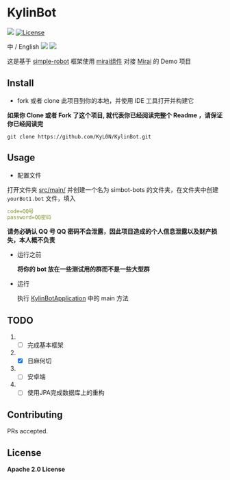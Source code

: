 # KylinBot

[![](https://img.shields.io/badge/blog-Kylin-blue)](http://kyl1n.top/) [![License](https://img.shields.io/badge/License-Apache%202.0-blue.svg)](https://opensource.org/licenses/Apache-2.0)


中 / English [![](https://img.shields.io/badge/%E8%AF%AD%E8%A8%80-%E4%B8%AD%E6%96%87-green)](https://github.com/KyL0N/KylinBot/blob/main/README.zh-CN.md) [![](https://img.shields.io/badge/Language-English-green)](https://github.com/KyL0N/KylinBot/blob/main/README.md)


这是基于 [simple-robot](https://github.com/ForteScarlet/simpler-robot)  框架使用 [mirai组件](https://github.com/ForteScarlet/simpler-robot/tree/dev/component/component-mirai) 对接 [Mirai](https://github.com/mamoe/mirai) 的 Demo 项目

## Install

- fork 或者 clone 此项目到你的本地，并使用 IDE 工具打开并构建它

**如果你 Clone 或者 Fork 了这个项目, 就代表你已经阅读完整个 Readme ，请保证你已经阅读完**

```shell
git clone https://github.com/KyL0N/KylinBot.git
```

## Usage

- 配置文件

打开文件夹  [src/main/](src/main/resources)  并创建一个名为 simbot-bots 的文件夹，在文件夹中创建 `yourBot1.bot` 文件，填入


```yaml
code=QQ号
password=QQ密码
```

**请务必确认 QQ 号 QQ 密码不会泄露，因此项目造成的个人信息泄露以及财产损失，本人概不负责**

- 运行之前

  **将你的 bot 放在一些测试用的群而不是一些大型群**

- 运行

  执行 [KylinBotApplication](src/main/java/top/kylinbot/demo/KylinBotApplication.java)  中的 main 方法

## TODO
1. - [ ] 完成基本框架
2. - [x] 日麻何切
3. - [ ] 安卓端
4. - [ ] 使用JPA完成数据库上的重构

## Contributing

PRs accepted.

## License

**Apache 2.0 License**


